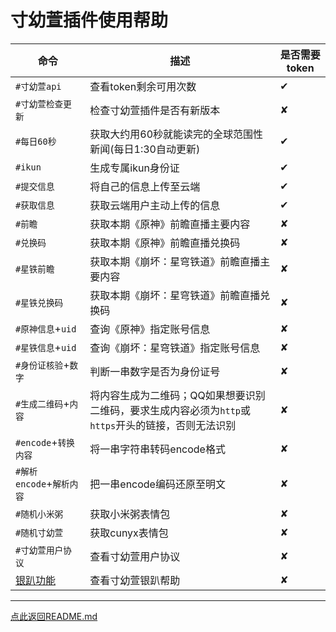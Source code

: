 # 寸幼萱插件使用帮助

|命令|描述|是否需要token|
|-----|-----------|--------------|
|`#寸幼萱api`|查看token剩余可用次数| ✔ |
|`#寸幼萱检查更新`|检查寸幼萱插件是否有新版本| ✘ |
|`#每日60秒`|获取大约用60秒就能读完的全球范围性新闻(每日1:30自动更新)|✔|
|`#ikun`|生成专属ikun身份证| ✔ |
|`#提交信息`|将自己的信息上传至云端| ✔ |
|`#获取信息`|获取云端用户主动上传的信息| ✔ |
|`#前瞻`|获取本期《原神》前瞻直播主要内容| ✘ |
|`#兑换码`|获取本期《原神》前瞻直播兑换码| ✘ |
|`#星铁前瞻`|获取本期《崩坏：星穹铁道》前瞻直播主要内容| ✘ |
|`#星铁兑换码`|获取本期《崩坏：星穹铁道》前瞻直播兑换码| ✘ |
|`#原神信息`+`uid`|查询《原神》指定账号信息| ✘ |
|`#星铁信息`+`uid`|查询《崩坏：星穹铁道》指定账号信息| ✘|
|`#身份证核验`+`数字`|判断一串数字是否为身份证号| ✘ |
|`#生成二维码`+`内容`|将内容生成为二维码；QQ如果想要识别二维码，要求生成内容必须为`http`或`https`开头的链接，否则无法识别| ✘ |
|`#encode`+`转换内容`|将一串字符串转码encode格式| ✘ |
|`#解析encode`+`解析内容`|把一串encode编码还原至明文| ✘ |
|`#随机小米粥`|获取小米粥表情包| ✘ |
|`#随机寸幼萱`|获取cunyx表情包| ✘ |
|`#寸幼萱用户协议`|查看寸幼萱用户协议|✘|
|[银趴功能](/HELP/IMPACT.md)|查看寸幼萱银趴帮助| ✘ |
---
[点此返回README.md](/)